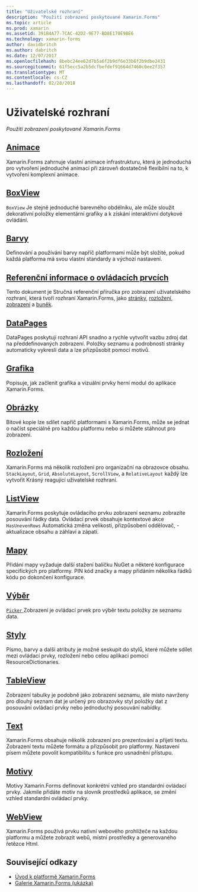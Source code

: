```yaml
---
title: "Uživatelské rozhraní"
description: "Použití zobrazení poskytované Xamarin.Forms"
ms.topic: article
ms.prod: xamarin
ms.assetid: 391B4A77-7CAC-42D2-9E77-BD8E170E9BE6
ms.technology: xamarin-forms
author: davidbritch
ms.author: dabritch
ms.date: 12/07/2017
ms.openlocfilehash: 8bebc24ee62d7b5a6f2b9df6e33b6f2b9dbe2431
ms.sourcegitcommit: 61f5ecc5a2b5dcfbefdef91664d7460c0ee2f357
ms.translationtype: MT
ms.contentlocale: cs-CZ
ms.lasthandoff: 02/28/2018
---
```

# <a name="user-interface"></a>Uživatelské rozhraní

_Použití zobrazení poskytované Xamarin.Forms_

## <a name="animationanimationindexmd"></a>[Animace](animation/index.md)

Xamarin.Forms zahrnuje vlastní animace infrastrukturu, která je jednoduchá pro vytvoření jednoduché animací při zároveň dostatečně flexibilní na to, k vytvoření komplexní animace.

## <a name="boxviewboxviewmd"></a>[BoxView](boxview.md)

`BoxView` Je stejně jednoduché barevného obdélníku, ale může sloužit dekorativní položky elementární grafiky a k získání interaktivní dotykové ovládání.

## <a name="colorscolorsmd"></a>[Barvy](colors.md)

Definování a používání barvy napříč platformami může být složité, pokud každá platforma má svou vlastní standardy a výchozí nastavení.

## <a name="controls-referencecontrolsindexmd"></a>[Referenční informace o ovládacích prvcích](controls/index.md)

Tento dokument je Stručná referenční příručka pro zobrazení uživatelského rozhraní, která tvoří rozhraní Xamarin.Forms, jako [stránky](~/xamarin-forms/user-interface/controls/pages.md), [rozložení](~/xamarin-forms/user-interface/controls/layouts.md), [zobrazení](~/xamarin-forms/user-interface/controls/views.md) a [buněk](~/xamarin-forms/user-interface/controls/cells.md).

## <a name="datapagesdatapagesindexmd"></a>[DataPages](datapages/index.md)

DataPages poskytují rozhraní API snadno a rychle vytvořit vazbu zdroj dat na předdefinovaných zobrazení. Položky seznamu a podrobností stránky automaticky vykreslí data a lze přizpůsobit pomocí motivů.

## <a name="graphicsgraphicsindexmd"></a>[Grafika](graphics/index.md)

Popisuje, jak začlenit grafika a vizuální prvky herní modul do aplikace Xamarin.Forms.

## <a name="imagesimagesmd"></a>[Obrázky](images.md)

Bitové kopie lze sdílet napříč platformami s Xamarin.Forms, může se jednat o načíst speciálně pro každou platformu nebo si můžete stáhnout pro zobrazení.

## <a name="layoutslayoutsindexmd"></a>[Rozložení](layouts/index.md)

Xamarin.Forms má několik rozložení pro organizační na obrazovce obsahu. `StackLayout`, `Grid`, `AbsoluteLayout`, `ScrollView`, a `RelativeLayout` každý lze vytvořit Krásný reagující uživatelské rozhraní.

## <a name="listviewlistviewindexmd"></a>[ListView](listview/index.md)

Xamarin.Forms poskytuje ovládacího prvku zobrazení seznamu zobrazíte posouvání řádky data. Ovládací prvek obsahuje kontextové akce `HasUnevenRows` Automatická změna velikosti, přizpůsobení oddělovač, -aktualizace obsahu a záhlaví a zápatí.

## <a name="mapsmapmd"></a>[Mapy](map.md)

Přidání mapy vyžaduje další stažení balíčku NuGet a některé konfigurace specifických pro platformy. PIN kód značky a mapy přidáním několika řádků kódu po dokončení konfigurace.

## <a name="pickerpickerindexmd"></a>[Výběr](picker/index.md)

[ `Picker` ](https://developer.xamarin.com/api/type/Xamarin.Forms.Picker/) Zobrazení je ovládací prvek pro výběr textu položky ze seznamu data.

## <a name="stylesstylesindexmd"></a>[Styly](styles/index.md)

Písmo, barvy a další atributy je možné seskupit do stylů, které můžete sdílet mezi ovládací prvky, rozložení nebo celou aplikaci pomocí ResourceDictionaries.

## <a name="tableviewtableviewmd"></a>[TableView](tableview.md)

Zobrazení tabulky je podobně jako zobrazení seznamu, ale místo navrženy pro dlouhý seznam dat je určený pro obrazovky styl položky dat z posouvání ovládací prvky nebo jednoduchý posouvání nabídky.

## <a name="texttextindexmd"></a>[Text](text/index.md)

Xamarin.Forms obsahuje několik zobrazení pro prezentování a přijetí textu. Zobrazení textu můžete formátu a přizpůsobit pro platformy. Nastavení písem můžete povolit kompatibilitu s funkce pro usnadnění přístupu.

## <a name="themesthemesindexmd"></a>[Motivy](themes/index.md)

Motivy Xamarin.Forms definovat konkrétní vzhled pro standardní ovládací prvky. Jakmile přidáte motiv na slovník prostředků aplikace, se změní vzhled standardní ovládací prvky.

## <a name="webviewwebviewmd"></a>[WebView](webview.md)

Xamarin.Forms používá prvku nativní webového prohlížeče na každou platformu a můžete zobrazit webů, místní prostředky a generovaného řetězce Html.


## <a name="related-links"></a>Související odkazy

- [Úvod k platformě Xamarin.Forms](~/xamarin-forms/get-started/introduction-to-xamarin-forms.md)
- [Galerie Xamarin.Forms (ukázka)](https://developer.xamarin.com/samples/FormsGallery/)
